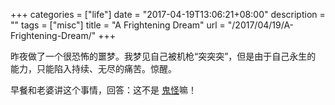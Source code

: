 +++
categories = ["life"]
date = "2017-04-19T13:06:21+08:00"
description = ""
tags = ["misc"]
title = "A Frightening Dream"
url = "/2017/04/19/A-Frightening-Dream/"
+++

昨夜做了一个很恐怖的噩梦。我梦见自己被机枪“突突突”，但是由于自己永生的
能力，只能陷入持续、无尽的痛苦。惊醒。

早餐和老婆讲这个事情，回答：这不是
[鬼怪](https://movie.douban.com/subject/26761935/)嘛！
